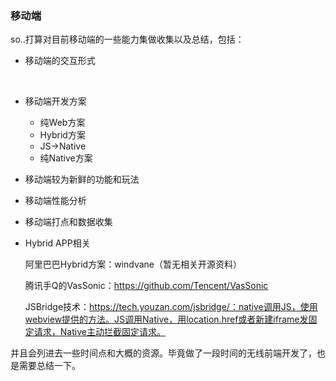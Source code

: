 ### 移动端

so..打算对目前移动端的一些能力集做收集以及总结，包括：

- 移动端的交互形式

  ​

- 移动端开发方案

  - 纯Web方案
  - Hybrid方案
  - JS->Native
  - 纯Native方案

- 移动端较为新鲜的功能和玩法

- 移动端性能分析

- 移动端打点和数据收集

- Hybrid APP相关

  阿里巴巴Hybrid方案：windvane（暂无相关开源资料）

  腾讯手Q的VasSonic：https://github.com/Tencent/VasSonic

  JSBridge技术：https://tech.youzan.com/jsbridge/：native调用JS，使用webview提供的方法。JS调用Native，用location.href或者新建iframe发固定请求，Native主动拦截固定请求。


并且会列进去一些时间点和大概的资源。毕竟做了一段时间的无线前端开发了，也是需要总结一下。